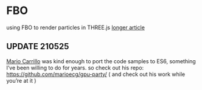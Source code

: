 # FBO
using FBO to render particles in THREE.js
[longer article](http://barradeau.com/blog/?p=621)


## UPDATE 210525

[Mario Carrillo](https://twitter.com/marioecg) was kind enough to port the code samples to ES6, something I’ve been willing to do for years.
so check out his repo: https://github.com/marioecg/gpu-party/ ( and check out his work while you’re at it )
